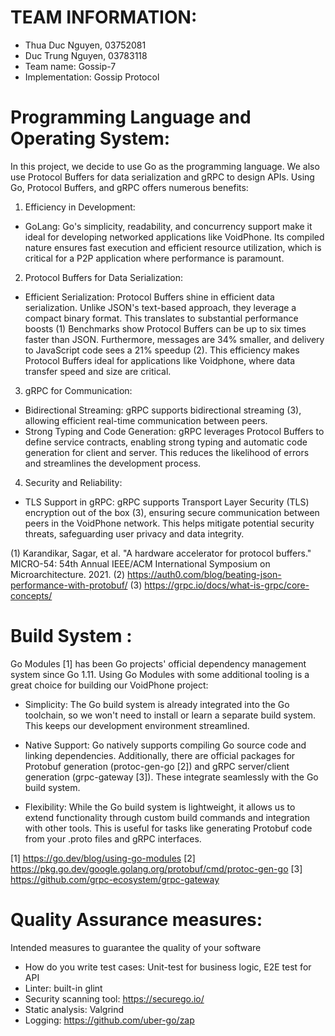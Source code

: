 # TEAM INFORMATION:

- Thua Duc Nguyen, 03752081
- Duc Trung Nguyen, 03783118
- Team name: Gossip-7
- Implementation: Gossip Protocol


# Programming Language and Operating System:

In this project, we decide to use Go as the programming language. We also use Protocol Buffers for data serialization and gRPC to design APIs. Using Go, Protocol Buffers, and gRPC offers numerous benefits:
1. Efficiency in Development:
- GoLang: Go's simplicity, readability, and concurrency support make it ideal for developing networked applications like VoidPhone. Its compiled nature ensures fast execution and efficient resource utilization, which is critical for a P2P application where performance is paramount.

2. Protocol Buffers for Data Serialization:
- Efficient Serialization: Protocol Buffers shine in efficient data serialization. Unlike JSON's text-based approach, they leverage a compact binary format. This translates to substantial performance boosts (1)
 Benchmarks show Protocol Buffers can be up to six times faster than JSON. Furthermore, messages are 34% smaller, and delivery to JavaScript code sees a 21% speedup (2). This efficiency makes Protocol Buffers ideal for applications like Voidphone, where data transfer speed and size are critical.

3. gRPC for Communication:
- Bidirectional Streaming: gRPC supports bidirectional streaming (3), allowing efficient real-time communication between peers.
- Strong Typing and Code Generation: gRPC leverages Protocol Buffers to define service contracts, enabling strong typing and automatic code generation for client and server. This reduces the likelihood of errors and streamlines the development process.

4. Security and Reliability:
- TLS Support in gRPC: gRPC supports Transport Layer Security (TLS) encryption out of the box (3), ensuring secure communication between peers in the VoidPhone network. This helps mitigate potential security threats, safeguarding user privacy and data integrity.

(1) Karandikar, Sagar, et al. "A hardware accelerator for protocol buffers." MICRO-54: 54th Annual IEEE/ACM International Symposium on Microarchitecture. 2021.
(2) https://auth0.com/blog/beating-json-performance-with-protobuf/
(3) https://grpc.io/docs/what-is-grpc/core-concepts/


# Build System :

Go Modules [1] has been Go projects' official dependency management system since Go 1.11. Using Go Modules with some additional tooling is a great choice for building our VoidPhone project:

* Simplicity: The Go build system is already integrated into the Go toolchain, so we won't need to install or learn a separate build system. This keeps our development environment streamlined.

* Native Support: Go natively supports compiling Go source code and linking dependencies. Additionally, there are official packages for Protobuf generation (protoc-gen-go [2]) and gRPC server/client generation (grpc-gateway [3]). These integrate seamlessly with the Go build system.

* Flexibility: While the Go build system is lightweight, it allows us to extend functionality through custom build commands and integration with other tools. This is useful for tasks like generating Protobuf code from your .proto files and gRPC interfaces.

[1] https://go.dev/blog/using-go-modules
[2] https://pkg.go.dev/google.golang.org/protobuf/cmd/protoc-gen-go
[3] https://github.com/grpc-ecosystem/grpc-gateway 

# Quality Assurance measures:

Intended measures to guarantee the quality of your software
+ How do you write test cases: Unit-test for business logic, E2E test for API
+ Linter: built-in glint
+ Security scanning tool: https://securego.io/
+ Static analysis: Valgrind
+ Logging: https://github.com/uber-go/zap 	